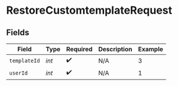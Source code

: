 # RestoreCustomtemplateRequest


## Fields

| Field              | Type               | Required           | Description        | Example            |
| ------------------ | ------------------ | ------------------ | ------------------ | ------------------ |
| `templateId`       | *int*              | :heavy_check_mark: | N/A                | 3                  |
| `userId`           | *int*              | :heavy_check_mark: | N/A                | 1                  |